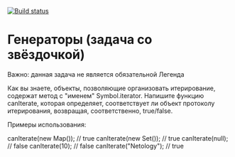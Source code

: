 [![Build status](https://ci.appveyor.com/api/projects/status/f4pvl804dtskxa72?svg=true)](https://ci.appveyor.com/project/ART20230129/js-ac-hw-4-1-clearfunction)

# Генераторы (задача со звёздочкой)

Важно: данная задача не является обязательной
Легенда

Как вы знаете, объекты, позволяющие организовать итерирование, содержат метод с "именем" Symbol.iterator. Напишите функцию canIterate, которая определяет, соответствует ли объект протоколу итерирования, возвращая, соответственно, true/false.

Примеры использования:

canIterate(new Map()); // true
canIterate(new Set()); // true
canIterate(null); // false
canIterate(10); // false
canIterate("Netology"); // true